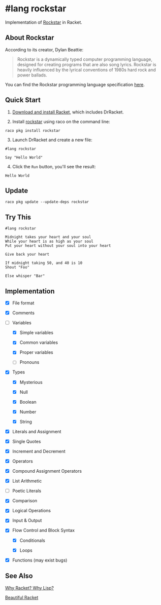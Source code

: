 # #lang rockstar

Implementation of [Rockstar](https://codewithrockstar.com) in Racket.

## About Rockstar

According to its creator, Dylan Beattie:

> Rockstar is a dynamically typed computer programming language, designed for creating programs that are also song lyrics. Rockstar is heavily influenced by the lyrical conventions of 1980s hard rock and power ballads.

You can find the Rockstar programming language specification [here](https://codewithrockstar.com/docs).

## Quick Start

1. [Download and install Racket](https://download.racket-lang.org/), which includes DrRacket.

2. Install [rockstar](https://pkgd.racket-lang.org/pkgn/package/rockstar) using raco on the command line:

```
raco pkg install rockstar
```

3. Launch DrRacket and create a new file:

```racket
#lang rockstar

Say "Hello World"
```

4. Click the `Run` button, you'll see the result:

```
Hello World
```

## Update

```
raco pkg update --update-deps rockstar
```

## Try This

```
#lang rockstar

Midnight takes your heart and your soul
While your heart is as high as your soul
Put your heart without your soul into your heart

Give back your heart

If midnight taking 50, and 40 is 10
Shout "Foo"

Else whisper "Bar"
```

## Implementation

- [x] File format

- [x] Comments

- [ ] Variables

    - [x] Simple variables

    - [x] Common variables

    - [x] Proper variables

    - [ ] Pronouns

- [x] Types

    - [x] Mysterious

    - [x] Null

    - [x] Boolean
    
    - [x] Number

    - [x] String

- [x] Literals and Assignment

- [x] Single Quotes

- [x] Increment and Decrement

- [x] Operators

- [x] Compound Assignment Operators

- [x] List Arithmetic

- [ ] Poetic Literals

- [x] Comparison

- [x] Logical Operations

- [x] Input & Output

- [x] Flow Control and Block Syntax

    - [x] Conditionals

    - [x] Loops

- [x] Functions (may exist bugs)

## See Also

[Why Racket? Why Lisp?](https://practicaltypography.com/why-racket-why-lisp.html)

[Beautiful Racket](https://beautifulracket.com/)